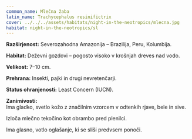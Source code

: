 ```yaml
---
common_name: Mlečna žaba
latin_name: Trachycephalus resinifictrix
cover: ../../../assets/habitats/night-in-the-neotropics/mlecna.jpg
habitat: night-in-the-neotropics/sl
---
```

**Razširjenost:** Severozahodna Amazonija – Brazilija, Peru, Kolumbija.  

**Habitat:** Deževni gozdovi – pogosto visoko v krošnjah dreves nad vodo.  

**Velikost:** 7–10 cm.  

**Prehrana:** Insekti, pajki in drugi nevretenčarji.  

**Status ohranjenosti:** Least Concern (IUCN).  

**Zanimivosti:**  
Ima gladko, svetlo kožo z značilnim vzorcem v odtenkih rjave, bele in sive.  

Izloča mlečno tekočino kot obrambo pred plenilci.  

Ima glasno, votlo oglašanje, ki se sliši predvsem ponoči.
